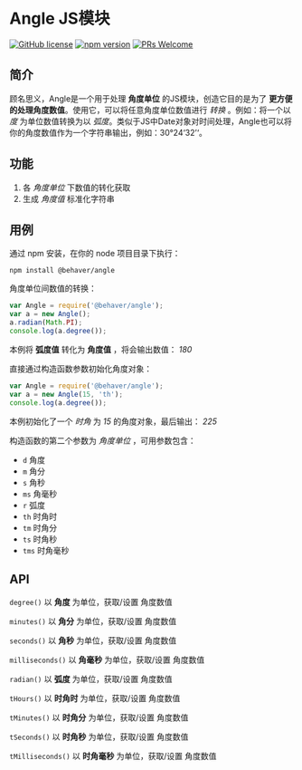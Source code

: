# Angle JS模块

[![GitHub license](https://img.shields.io/badge/license-ISC-green.svg)](#) [![npm version](https://img.shields.io/npm/v/react.svg?style=flat)](https://www.npmjs.com/package/@behaver/angle) [![PRs Welcome](https://img.shields.io/badge/PRs-welcome-brightgreen.svg)](#)

## 简介

顾名思义，Angle是一个用于处理 **角度单位** 的JS模块，创造它目的是为了 **更方便的处理角度数值**。使用它，可以将任意角度单位数值进行 *转换* 。例如：将一个以 *度* 为单位数值转换为以 *弧度*。类似于JS中Date对象对时间处理，Angle也可以将你的角度数值作为一个字符串输出，例如：30°24‘32’‘。

## 功能

1. 各 *角度单位* 下数值的转化获取
2. 生成 *角度值* 标准化字符串

## 用例

通过 npm 安装，在你的 node 项目目录下执行：

`npm install @behaver/angle`

角度单位间数值的转换：

```js
var Angle = require('@behaver/angle');
var a = new Angle();
a.radian(Math.PI);
console.log(a.degree());
```

本例将 **弧度值** 转化为 **角度值** ，将会输出数值： *180*

直接通过构造函数参数初始化角度对象：

```js
var Angle = require('@behaver/angle');
var a = new Angle(15, 'th');
console.log(a.degree());
```

本例初始化了一个 *时角* 为 *15* 的角度对象，最后输出： *225*

构造函数的第二个参数为 *角度单位* ，可用参数包含：

* `d` 角度
* `m` 角分
* `s` 角秒
* `ms` 角毫秒
* `r` 弧度
* `th` 时角时
* `tm` 时角分
* `ts` 时角秒
* `tms` 时角毫秒

## API

`degree()`
以 **角度** 为单位，获取/设置 角度数值

`minutes()`
以 **角分** 为单位，获取/设置 角度数值

`seconds()`
以 **角秒** 为单位，获取/设置 角度数值

`milliseconds()`
以 **角毫秒** 为单位，获取/设置 角度数值

`radian()`
以 **弧度** 为单位，获取/设置 角度数值

`tHours()`
以 **时角时** 为单位，获取/设置 角度数值

`tMinutes()`
以 **时角分** 为单位，获取/设置 角度数值

`tSeconds()`
以 **时角秒** 为单位，获取/设置 角度数值

`tMilliseconds()`
以 **时角毫秒** 为单位，获取/设置 角度数值


